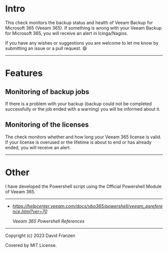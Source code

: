 # Intro 

This check monitors the backup status and health of Veeam Backup for Microsoft 365 (Veeam 365). 
If something is wrong with your Veeam Backup for Microsoft 365, you will receive an alert in Icinga/Nagios.

If you have any wishes or suggestions you are welcome to let me know by submitting an issue or a pull request. 😄

---

# Features

## Monitoring of backup jobs

If there is a problem with your backup (backup could not be completed successfully or the job ended with a warning) you will be informed about it.

## Monitoring of the licenses

The check monitors whether and how long your Veeam 365 license is valid. 
If your license is overused or the lifetime is about to end or has already ended, you will receive an alert. 

---

# Other
I have developed the Powershell script using the Official Powershell Module of Veeam 365.

---

- *https://helpcenter.veeam.com/docs/vbo365/powershell/veeam_psreference.html?ver=70*

  *Veeam 365 Powershell References*
  
---
Copyright (c) 2023 David Franzen

Covered by MIT License.
